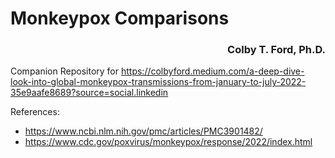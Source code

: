 # Monkeypox Comparisons

<h3 align="right">Colby T. Ford, Ph.D.</h3>

Companion Repository for https://colbyford.medium.com/a-deep-dive-look-into-global-monkeypox-transmissions-from-january-to-july-2022-35e9aafe8689?source=social.linkedin


References:
- https://www.ncbi.nlm.nih.gov/pmc/articles/PMC3901482/
- https://www.cdc.gov/poxvirus/monkeypox/response/2022/index.html

